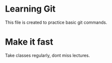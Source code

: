 # Learning Git
This file is created to practice basic git commands.

# Make it fast
Take classes regularly, dont miss lectures.